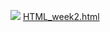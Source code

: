 
![](https://s3.cn-north-1.amazonaws.com.cn/tws-upload/images/1550469117463-a2782b23-ece9-49f5-a278-a30ddf567692.png)
[HTML_week2.html](https://s3.cn-north-1.amazonaws.com.cn/tws-upload/images/1550469131346-9310bbb3-4719-4054-b637-45ee82dba8a1.html)